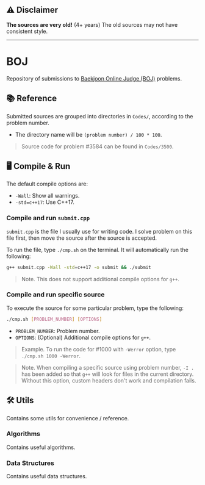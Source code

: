 ## ⚠️ Disclaimer 

**The sources are very old!** (4+ years) The old sources may not have consistent style.

--- 

# BOJ

Repository of submissions to [Baekjoon Online Judge (BOJ)](https://www.acmicpc.net/) problems.

## 📚 Reference

Submitted sources are grouped into directories in `Codes/`, according to the problem number.

- The directory name will be `(problem number) / 100 * 100`.

> Source code for problem #3584 can be found in `Codes/3500`.

## 🖥️ Compile & Run

The default compile options are:
- `-Wall`: Show all warnings.
- `-std=c++17`: Use C++17.

### Compile and run `submit.cpp`

`submit.cpp` is the file I usually use for writing code. I solve problem on this file first, then move the source after the source is accepted.

To run the file, type `./cmp.sh` on the terminal. It will automatically run the following:

```bash
g++ submit.cpp -Wall -std=c++17 -o submit && ./submit
```

> Note. This does not support additional compile options for `g++`.

### Compile and run specific source

To execute the source for some particular problem, type the following:

```bash
./cmp.sh [PROBLEM_NUMBER] [OPTIONS]
```
- `PROBLEM_NUMBER`: Problem number.
- `OPTIONS`: (Optional) Additional compile options for `g++`.

> Example. To run the code for #1000 with `-Werror` option, type `./cmp.sh 1000 -Werror`.

> Note. When compiling a specific source using problem number, `-I .` has been added so that `g++` will look for files in the current directory. Without this option, custom headers don't work and compilation fails.


## 🛠️ Utils

Contains some utils for convenience / reference.

### Algorithms

Contains useful algorithms.

### Data Structures

Contains useful data structures.
